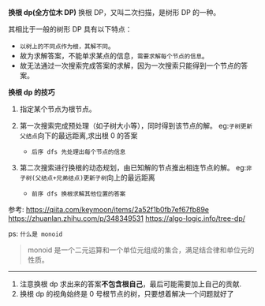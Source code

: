 **换根 dp(全方位木 DP)**
换根 DP，又叫二次扫描，是树形 DP 的一种。

其相比于一般的树形 DP 具有以下特点：

- `以树上的不同点作为根，其解不同`。
- 故为求解答案，不能单求某点的信息，`需要求解每个节点的信息`。
- 故无法通过一次搜索完成答案的求解，因为一次搜索只能得到一个节点的答案。

**换根 dp 的技巧**

1. 指定某个节点为根节点。

2. 第一次搜索完成预处理（如子树大小等），同时得到该节点的解。
   eg:`子树更新父结点`向下的最远距离,求出根 0 的答案

   - `后序 dfs 先处理出每个节点的信息`

3. 第二次搜索进行换根的动态规划，由已知解的节点推出相连节点的解。
   eg:`非子树(父结点+兄弟结点)更新子树`向上的最远距离

   - `前序 dfs 换根求解其他位置的答案`

参考:
https://qiita.com/keymoon/items/2a52f1b0fb7ef67fb89e
https://zhuanlan.zhihu.com/p/348349531
https://algo-logic.info/tree-dp/

ps:
`什么是 monoid`

> monoid 是一个二元运算和一个单位元组成的集合，满足结合律和单位元的性质。

---

1. 注意换根 dp 求出来的答案**不包含根自己**，最后可能需要加上自己的贡献.
2. 换根 dp 的视角始终是 0 号根节点的树，只要想着解决一个问题就好了
